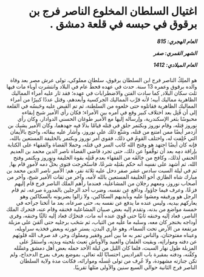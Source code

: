 <h1 dir="rtl">اغتيال السلطان المخلوع الناصر فرج بن برقوق في حبسه في قلعة دمشق .</h1>

<h5 dir="rtl">العام الهجري:  815

الشهر القمري: صفر

العام الميلادي: 1412</h5>

<p dir="rtl">هو الملِكُ الناصر فرج ابن السلطان برقوق، سلطان مملوكي، تولى عرش مصر بعد وفاة والده برقوق وعمره 13 سنة. حدث في عهده قحطٌ عام في البلاد وانتشرت أوباء مات فيها ثلث سكان البلاد, كما سادت الفتن والاضطرابات في عهده؛ فقد ثار عليه أمراء المماليك الظاهرية مماليك أبيه؛ لأنه قرَّب المماليك الجركسية وأبعدهم، وقتل عددًا كبيرًا من أمراء المماليك الظاهرية فقاتلوه حتى خلعوه من السلطنة، ثم تم القبض عليه وحَبسُه في القلعة إلى أن قُتِل بعد اختلاف كبير وقع في أمره بين الأمراء؛ فكان رأي الأمير شيخ إبقاءه محبوسًا بثغر الإسكندرية، وإرساله إليها مع الأمير طوغان الحسني الدوادار، وكان رأي نوروز قتله، وقام نوروز وبكتمر جلق في قتله قيامًا بذلَا فيه جهدهما، وكان الأمير يشبك بن أزدمر أيضًا ممن امتنع من قتله، وشنَّع ذلك على نوروز، وأشار عليه ببقائه، واحتج بالأيمان التي حُلِفت له، واختلف القومُ في ذلك، فقوي أمر نوروز وبكتمر بالخليفة المستعين بالله، فإنه كان أيضًا اجتهد هو وفتح الله كاتب السر في قتله، وحملا القضاة والفقهاء على الكتابة بإراقة دمِه بعد أن توقَّفوا عن ذلك، حتى تجرد قاضي القضاة ناصر الدين محمد بن العديم الحنفي لذلك، وكافح من خالفَه من الفقهاء بعدم قَتلِه بقوة الخليفة ونوروز وبكتمر وفتح الله، ثم أشهد على نفسِه أنه حكم بقَتلِه شرعًا، فاستُخرِجت فتوى بحلِّ دمه لأمورٍ قام بها, ثم في ليلة السبت سادس عشر صفر دخل عليه ثلاثة نفر، هم: الأمير ناصر الدين محمد بن مبارك شاه الطازي أخو الخليفة المستعين بالله لأمه، وآخر من ثقات الأمير شيخ، وآخر من أصحاب نوروز، ومعهم رجلان من المشاعلية، فعندما رآهم الملك الناصر فرج قام إليهم فزعًا، وعرف فيما جاؤوا، ودافع عن نفسه، وضرب أحد الرجلين بالمدورة صرعه، ثم قام الرجل هو ورفيقه ومشوا عليه وبأيديهم السكاكين، ولا زالوا يضربونه بالسكاكين وهو يعاركهم بيديه، وليس عنده ما يدفع عن نفسه به، حتى صرعاه، بعد ما أثخنا جراحه في خمسة مواضع من بدنه، وتقدم إليه بعض صبيان المشاعلية فخنقه وقام عنه، فتحرك الملك الناصر، فعاد إليه وخنقه ثانيًا حتى قَوِيَ عنده أنه مات، فتحرَّك فعاد إليه ثالثًا وخنقه، وفرى أوداجه بخنجر كان معه، وسلبه ما عليه من الثياب، ثم سَحَب برجليه حتى ألقيَ على مزبلة مرتفعة من الأرض تحت السماء، وهو عاري البدن، يستر عورته وبعض فخذيه سراويله، وعيناه مفتوحتان، والناس تمر به ما بين أمير وفقير ومملوك وحر، قد صرف الله قلوبَهم عن دفنه ومواراتِه، وبقيت الغلمان والعبيد والأوباش تعبث بلحيته وبدنِه، واستمَرَّ على المزبلة طول نهار السبت، فلما كان الليل من ليلة الأحد حمله بعض أهل دمشق وغسَّله وكفَّنه، ودفنه بمقبرة باب الفراديس احتسابًا لله تعالى، بموضع يعرف بمرج الدحداح، ولم تكن جنازته مشهودة، ولا عُرِف من تولى غَسلَه ومواراتَه، فكانت مدة ولاية السلطان الناصر فرج الثانية حوالي السبع سنين والأولى مثلها تقريبًا.</p></br>
